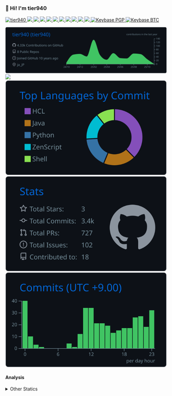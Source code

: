 ### 👋 Hi! I'm tier940

<p align="left"> 
  <a href="https://github.com/tier940/tier940/">
    <img src="https://komarev.com/ghpvc/?username=tier940" alt="tier940" />
  </a>
  <a href="http://twitter.com/tier940">
    <img height="20" src="https://img.shields.io/twitter/follow/tier940?label=Twitter&logo=twitter&style=flat" />
  </a>
  <a href="https://github.com/tier940">
    <img height="20" src="https://img.shields.io/github/followers/tier940?label=follow&logo=github&style=flat" />
  </a>
  <a href="https://www.reddit.com/user/tier940">
    <img height="20" src="https://img.shields.io/reddit/user-karma/combined/tier940?label=Reddit&logo=reddit&style=flat" />
  </a>
  <a href="https://stackoverflow.com/users/17317833/tier940">
    <img height="20" src="https://img.shields.io/stackexchange/stackoverflow/r/17317833?label=StackOverflow&logo=stack-overflow&style=flat" />
  </a>
  <a href="https://zenn.dev/tier940">
    <img height="20" src="https://zenn.badge.nikaera.com/s/tier940/likes" />
  </a>
  <a href="https://zenn.dev/tier940">
    <img height="20" src="https://zenn.badge.nikaera.com/s/tier940/followers" />
  </a>
  <a href="https://zenn.dev/tier940">
    <img height="20" src="https://zenn.badge.nikaera.com/s/tier940/articles" />
  </a>
  <a href="http://qiita.com/tier940">
    <img height="20" src="https://qiita-badge.apiapi.app/s/tier940/posts.svg" />
  </a>
  <a href="http://qiita.com/tier940">
    <img height="20" src="https://qiita-badge.apiapi.app/s/tier940/contributions.svg" />
  </a>
  <a href="https://github.com/tier940/tier940/">
    <img height="20" src="https://github.com/tier940/tier940/actions/workflows/main.yml/badge.svg" />
  </a>
  <a href="https://keybase.io/tier940">
    <img alt="Keybase PGP" src="https://img.shields.io/keybase/pgp/tier940">
  </a>
  <a href="https://keybase.io/tier940">
    <img alt="Keybase BTC" src="https://img.shields.io/keybase/btc/tier940">
  </a>
</p>

[![](https://raw.githubusercontent.com/tier940/tier940/main/profile-summary-card-output/github_dark/0-profile-details.svg)](https://github.com/vn7n24fzkq/github-profile-summary-cards)
[![](https://raw.githubusercontent.com/tier940/tier940/main/profile-summary-card-output/github_dark/1-repos-per-language.svg)](https://github.com/vn7n24fzkq/github-profile-summary-cards) [![](https://raw.githubusercontent.com/tier940/tier940/main/profile-summary-card-output/github_dark/2-most-commit-language.svg)](https://github.com/vn7n24fzkq/github-profile-summary-cards)
[![](https://raw.githubusercontent.com/tier940/tier940/main/profile-summary-card-output/github_dark/3-stats.svg)](https://github.com/vn7n24fzkq/github-profile-summary-cards) [![](https://raw.githubusercontent.com/tier940/tier940/main/profile-summary-card-output/github_dark/4-productive-time.svg)](https://github.com/vn7n24fzkq/github-profile-summary-cards)


#### Analysis
<!-- <img height="150" src="https://github.com/tier940/tier940/blob/master/images/stat.svg" alt="Alternative Text"/> -->

<details>
  <summary>Other Statics</summary>
  <!--START_SECTION:waka-->
![Code Time](http://img.shields.io/badge/Code%20Time-3%2C850%20hrs-blue)

**🐱 My GitHub Data** 

> 📦 30.0 kB Used in GitHub's Storage 
 > 
> 💼 Opted to Hire
 > 
> 📜 11 Public Repositories 
 > 
> 🔑 3 Private Repositories 
 > 
**I'm an Early 🐤** 

```text
🌞 Morning                1778 commits        ████░░░░░░░░░░░░░░░░░░░░░   16.08 % 
🌆 Daytime                4036 commits        █████████░░░░░░░░░░░░░░░░   36.51 % 
🌃 Evening                4061 commits        █████████░░░░░░░░░░░░░░░░   36.73 % 
🌙 Night                  1181 commits        ███░░░░░░░░░░░░░░░░░░░░░░   10.68 % 
```
📅 **I'm Most Productive on Saturday** 

```text
Monday                   1079 commits        ██░░░░░░░░░░░░░░░░░░░░░░░   09.76 % 
Tuesday                  1878 commits        ████░░░░░░░░░░░░░░░░░░░░░   16.99 % 
Wednesday                1295 commits        ███░░░░░░░░░░░░░░░░░░░░░░   11.71 % 
Thursday                 1178 commits        ███░░░░░░░░░░░░░░░░░░░░░░   10.65 % 
Friday                   1506 commits        ███░░░░░░░░░░░░░░░░░░░░░░   13.62 % 
Saturday                 2142 commits        █████░░░░░░░░░░░░░░░░░░░░   19.37 % 
Sunday                   1978 commits        ████░░░░░░░░░░░░░░░░░░░░░   17.89 % 
```


📊 **This Week I Spent My Time On** 

```text
🕑︎ Time Zone: Asia/Tokyo

💬 Programming Languages: 
Other                    35 hrs 57 mins      ████████████████████████░   97.84 % 
Markdown                 17 mins             ░░░░░░░░░░░░░░░░░░░░░░░░░   00.81 % 
JSON                     8 mins              ░░░░░░░░░░░░░░░░░░░░░░░░░   00.38 % 
INI                      8 mins              ░░░░░░░░░░░░░░░░░░░░░░░░░   00.36 % 
YAML                     8 mins              ░░░░░░░░░░░░░░░░░░░░░░░░░   00.36 % 

🔥 Editors: 
Chrome                   35 hrs 55 mins      ████████████████████████░   97.74 % 
VS Code                  49 mins             █░░░░░░░░░░░░░░░░░░░░░░░░   02.26 % 

💻 Operating System: 
Windows                  35 hrs 47 mins      ████████████████████████░   97.36 % 
Unknown OS               58 mins             █░░░░░░░░░░░░░░░░░░░░░░░░   02.64 % 
```

**I Mostly Code in Java** 

```text
Java                     13 repos            ███████████░░░░░░░░░░░░░░   43.33 % 
ZenScript                3 repos             ██░░░░░░░░░░░░░░░░░░░░░░░   10.00 % 
HTML                     2 repos             ██░░░░░░░░░░░░░░░░░░░░░░░   06.67 % 
Python                   1 repo              █░░░░░░░░░░░░░░░░░░░░░░░░   03.33 % 
Dockerfile               1 repo              █░░░░░░░░░░░░░░░░░░░░░░░░   03.33 % 
```



**Timeline**

![Lines of Code chart](https://raw.githubusercontent.com/tier940/tier940/main/assets/bar_graph.png)


 Last Updated on 20/05/2024 00:59:12 UTC
<!--END_SECTION:waka-->
</details>
